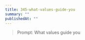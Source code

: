 ```yaml
---
title: 345-what-values-guide-you
summary: ""
publishedAt: ""
---
```


> Prompt: What values guide you

